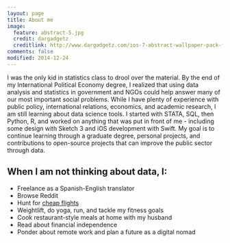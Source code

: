 ```yaml
---
layout: page
title: About me
image:
  feature: abstract-5.jpg
  credit: dargadgetz
  creditlink: http://www.dargadgetz.com/ios-7-abstract-wallpaper-pack-for-iphone-5-and-ipod-touch-retina/
comments: false
modified: 2014-12-24
---
```


I was the only kid in statistics class to drool over the material. By the end of my International Political Economy degree, I realized that using data analysis and statistics in government and NGOs could help answer many of our most important social problems. While I have plenty of experience with public policy, international relations, economics, and academic research, I am still learning about data science tools. I started with STATA, SQL, then Python, R, and worked on anything that was put in front of me - including some design with Sketch 3 and iOS development with Swift. My goal is to continue learning through a graduate degree, personal projects, and contributions to open-source projects that can improve the public sector through data.





## When I am not thinking about data, I:

* Freelance as a Spanish-English translator
* Browse Reddit
* Hunt for [cheap flights](https://skiplagged.com)
* Weightlift, do yoga, run, and tackle my fitness goals
* Cook restaurant-style meals at home with my husband
* Read about financial independence
* Ponder about remote work and plan a future as a digital nomad


